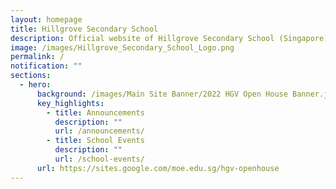 ```yaml
---
layout: homepage
title: Hillgrove Secondary School
description: Official website of Hillgrove Secondary School (Singapore)
image: /images/Hillgrove_Secondary_School_Logo.png
permalink: /
notification: ""
sections:
  - hero:
      background: /images/Main Site Banner/2022 HGV Open House Banner.jpg
      key_highlights:
        - title: Announcements
          description: ""
          url: /announcements/
        - title: School Events
          description: ""
          url: /school-events/
      url: https://sites.google.com/moe.edu.sg/hgv-openhouse
---
```

